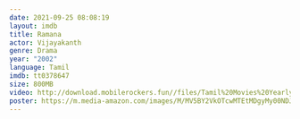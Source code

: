 ```yaml
---
date: 2021-09-25 08:08:19
layout: imdb
title: Ramana
actor: Vijayakanth
genre: Drama
year: "2002"
language: Tamil
imdb: tt0378647
size: 800MB
video: http://download.mobilerockers.fun//files/Tamil%20Movies%20Yearly%20Collections/Tamil%202002%20Collections/Ramana%20(2002)/Ramana%20(2002)%20Full%20Movies/Ramana%20(2002)%20HDRip/Ramana%20(2002)%20HDRip%20Single%20Part.mp4
poster: https://m.media-amazon.com/images/M/MV5BY2VkOTcwMTEtMDgyMy00NDJhLTg0OWItZTMyM2RhMTdmYzhmXkEyXkFqcGdeQXVyODEzOTQwNTY@._V1_FMjpg_UX1000_.jpg
---
```

